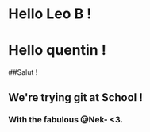 
# Hello Leo B !
# Hello quentin !
##Salut ! 
## We're trying git at School !
### With the fabulous @Nek-  <3.
